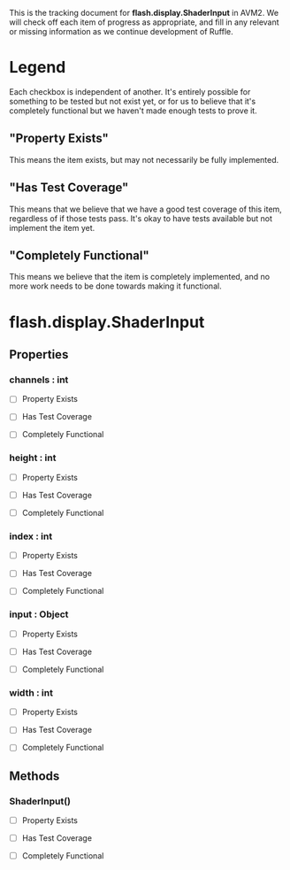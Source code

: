 This is the tracking document for **flash.display.ShaderInput** in AVM2. We will check off each item of progress as appropriate, and fill in any relevant or missing information as we continue development of Ruffle.
# Legend

Each checkbox is independent of another. It's entirely possible for something to be tested but not exist yet, or for us to believe that it's completely functional but we haven't made enough tests to prove it.
## "Property Exists"

This means the item exists, but may not necessarily be fully implemented.
## "Has Test Coverage"

This means that we believe that we have a good test coverage of this item, regardless of if those tests pass. It's okay to have tests available but not implement the item yet.
## "Completely Functional"

This means we believe that the item is completely implemented, and no more work needs to be done towards making it functional.
# flash.display.ShaderInput
## Properties
### channels : int

* [ ] Property Exists

* [ ] Has Test Coverage

* [ ] Completely Functional


### height : int

* [ ] Property Exists

* [ ] Has Test Coverage

* [ ] Completely Functional


### index : int

* [ ] Property Exists

* [ ] Has Test Coverage

* [ ] Completely Functional


### input : Object

* [ ] Property Exists

* [ ] Has Test Coverage

* [ ] Completely Functional


### width : int

* [ ] Property Exists

* [ ] Has Test Coverage

* [ ] Completely Functional


## Methods
### ShaderInput()

* [ ] Property Exists

* [ ] Has Test Coverage

* [ ] Completely Functional